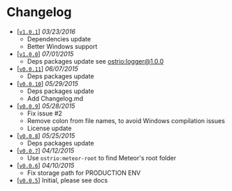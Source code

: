 Changelog
=========
 - [[`v1.0.1`](https://github.com/VeliovGroup/Meteor-logger-file/releases/tag/v1.0.1)] *03/23/2016*
   - Dependencies update
   - Better Windows support
 - [[`v1.0.0`](https://github.com/VeliovGroup/Meteor-logger-file/releases/tag/v1.0.0)] *07/01/2015*
   - Deps packages update see [ostrio:logger@1.0.0](https://github.com/VeliovGroup/Meteor-logger/releases/tag/v1.0.0)
 - [[`v0.0.11`](https://github.com/VeliovGroup/Meteor-logger-file/releases/tag/v0.0.11)] *06/07/2015*
   - Deps packages update
 - [[`v0.0.10`](https://github.com/VeliovGroup/Meteor-logger-file/releases/tag/v0.0.10)] *05/29/2015*
   - Deps packages update
   - Add Changelog.md
 - [[`v0.0.9`](https://github.com/VeliovGroup/Meteor-logger-file/releases/tag/v0.0.9)] *05/28/2015*
   - Fix issue #2
   - Remove colon from file names, to avoid Windows compilation issues
   - License update
 - [[`v0.0.8`](https://github.com/VeliovGroup/Meteor-logger-file/releases/tag/v0.0.8)] *05/25/2015*
   - Deps packages update
 - [[`v0.0.7`](https://github.com/VeliovGroup/Meteor-logger-file/releases/tag/v0.0.7)] *04/12/2015*
   - Use `ostrio:meteor-root` to find Meteor's root folder
 - [[`v0.0.6`](https://github.com/VeliovGroup/Meteor-logger-file/releases/tag/v0.0.6)] *04/10/2015*
   - Fix storage path for PRODUCTION ENV
 - [[`v0.0.5`](https://github.com/VeliovGroup/Meteor-logger-file/releases/tag/v0.0.5)] Initial, please see docs